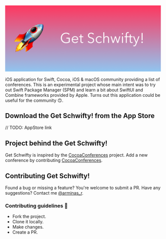 ![alt text](https://raw.githubusercontent.com/arminasr/GetSchwifty/master/banner.png)

iOS application for Swift, Cocoa, iOS & macOS community providing a list of conferences. This is an experimental project whose main intent was to try out Swift Package Manager (SPM) and learn a bit about SwiftUI and Combine frameworks provided by Apple. Turns out this application could be useful for the community 🙃.

## Download the Get Schwifty! from the App Store
// TODO: AppStore link

## Project behind the Get Schwifty!
Get Schwifty is inspired by the [CocoaConferences](https://github.com/Lascorbe/CocoaConferences) project. Add a new conference by contributing [CocoaConferences](https://github.com/Lascorbe/CocoaConferences).

## Contributing Get Schwifty!
Found a bug or missing a feature? You're welcome to submit a PR.
Have any suggestions? Contact me [@arminas_r](https://twitter.com/arminas_r).

### Contributing guidelines 🚀
- Fork the project.
- Clone it locally.
- Make changes.
- Create a PR.
